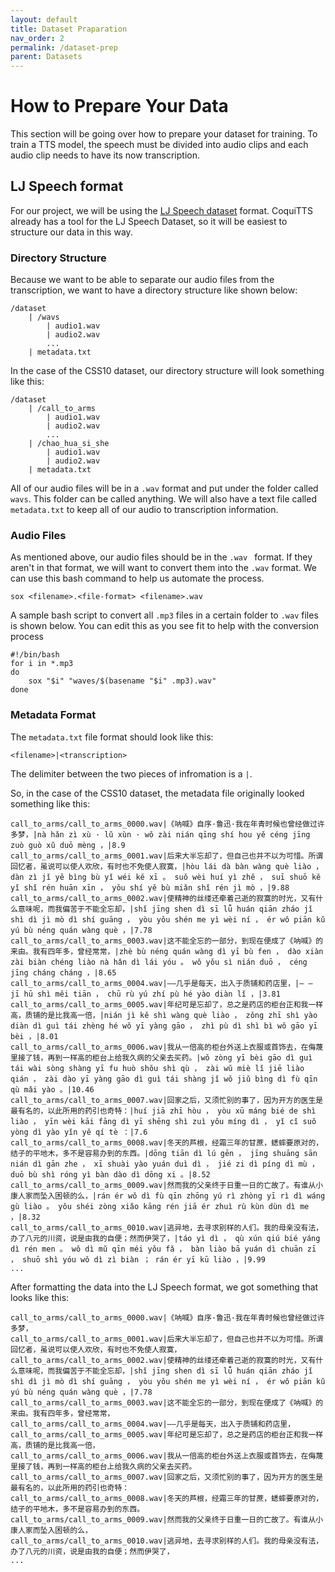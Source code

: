 ```yaml
---
layout: default
title: Dataset Praparation
nav_order: 2
permalink: /dataset-prep
parent: Datasets
---
```

# How to Prepare Your Data
This section will be going over how to prepare your dataset for training. To train a TTS model, the speech must be divided into audio clips and each audio clip needs to have its now transcription.

## LJ Speech format
For our project, we will be using the [LJ Speech dataset](https://keithito.com/LJ-Speech-Dataset/) format. CoquiTTS already has a tool for the LJ Speech Dataset, so it will be easiest to structure our data in this way. 

### Directory Structure
Because we want to be able to separate our audio files from the transcription, we want to have a directory structure like shown below:
```
/dataset
    | /wavs
        | audio1.wav
        | audio2.wav
        ...
    | metadata.txt
```

In the case of the CSS10 dataset, our directory structure will look something like this:
```
/dataset
    | /call_to_arms
        | audio1.wav
        | audio2.wav
        ...
    | /chao_hua_si_she
        | audio1.wav
        | audio2.wav
    | metadata.txt
```

All of our audio files will be in a `.wav` format and put under the folder called `wavs`. This folder can be called anything. We will also have a text file called `metadata.txt` to keep all of our audio to transcription information.

### Audio Files
As mentioned above, our audio files should be in the `.wav ` format. If they aren't in that format, we will want to convert them into the `.wav` format. We can use this bash command to help us automate the process.

```
sox <filename>.<file-format> <filename>.wav
```
A sample bash script to convert all `.mp3` files in a certain folder to `.wav` files is shown below. You can edit this as you see fit to help with the conversion process
```
#!/bin/bash
for i in *.mp3
do
    sox "$i" "waves/$(basename "$i" .mp3).wav"
done
```

### Metadata Format
The `metadata.txt` file format should look like this:
```
<filename>|<transcription>
```
The delimiter between the two pieces of infromation is a `|`.

So, in the case of the CSS10 dataset, the metadata file originally looked something like this:
```
call_to_arms/call_to_arms_0000.wav|《呐喊》自序·鲁迅·我在年青时候也曾经做过许多梦，|nà hǎn zì xù · lǔ xùn · wǒ zài nián qīng shí hou yě céng jīng zuò guò xǔ duō mèng ，|8.9
call_to_arms/call_to_arms_0001.wav|后来大半忘却了，但自己也并不以为可惜。所谓回忆者，虽说可以使人欢欣，有时也不免使人寂寞，|hòu lái dà bàn wàng què liào ， dàn zì jǐ yě bìng bù yǐ wéi kě xī 。 suǒ wèi huí yì zhě ， suī shuō kě yǐ shǐ rén huān xīn ， yǒu shí yě bù miǎn shǐ rén jì mò ，|9.88
call_to_arms/call_to_arms_0002.wav|使精神的丝缕还牵着己逝的寂寞的时光，又有什么意味呢，而我偏苦于不能全忘却，|shǐ jīng shen dì sī lǚ huán qiān zháo jǐ shì dì jì mò dì shí guāng ， yòu yǒu shén me yì wèi ní ， ér wǒ piān kǔ yú bù néng quán wàng què ，|7.78
call_to_arms/call_to_arms_0003.wav|这不能全忘的一部分，到现在便成了《呐喊》的来由。我有四年多，曾经常常，|zhè bù néng quán wàng dì yī bù fen ， dào xiàn zài biàn chéng liào nà hǎn dì lái yóu 。 wǒ yǒu sì nián duō ， céng jīng cháng cháng ，|8.65
call_to_arms/call_to_arms_0004.wav|——几乎是每天，出入于质铺和药店里，|— — jī hū shì měi tiān ， chū rù yú zhí pù hé yào diàn lǐ ，|3.81
call_to_arms/call_to_arms_0005.wav|年纪可是忘却了，总之是药店的柜台正和我一样高，质铺的是比我高一倍，|nián jì kě shì wàng què liào ， zǒng zhī shì yào diàn dì guì tái zhèng hé wǒ yī yàng gāo ， zhì pù dì shì bì wǒ gāo yī bèi ，|8.01
call_to_arms/call_to_arms_0006.wav|我从一倍高的柜台外送上衣服或首饰去，在侮蔑里接了钱，再到一样高的柜台上给我久病的父亲去买药。|wǒ zòng yī bèi gāo dì guì tái wài sòng shàng yī fu huò shǒu shì qù ， zài wǔ miè lǐ jiē liào qián ， zài dào yī yàng gāo dì guì tái shàng jǐ wǒ jiǔ bìng dì fù qīn qù mǎi yào 。|10.46
call_to_arms/call_to_arms_0007.wav|回家之后，又须忙别的事了，因为开方的医生是最有名的，以此所用的药引也奇特：|huí jiā zhī hòu ， yòu xū máng bié de shì liào ， yīn wèi kāi fāng dì yī shēng shì zuì yǒu míng dì ， yǐ cǐ suǒ yòng dì yào yǐn yě qí tè ：|7.6
call_to_arms/call_to_arms_0008.wav|冬天的芦根，经霜三年的甘蔗，蟋蟀要原对的，结子的平地木，多不是容易办到的东西。|dōng tiān dì lú gēn ， jīng shuāng sān nián dì gān zhe ， xī shuài yào yuán duì dì ， jié zi dì píng dì mù ， duō bù shì róng yì bàn dào dì dōng xi 。|8.52
call_to_arms/call_to_arms_0009.wav|然而我的父亲终于日重一日的亡故了。有谁从小康人家而坠入困顿的么，|rán ér wǒ dì fù qīn zhōng yú rì zhòng yī rì dì wáng gù liào 。 yǒu shéi zòng xiǎo kāng rén jiā ér zhuì rù kùn dùn dì me ，|8.32
call_to_arms/call_to_arms_0010.wav|逃异地，去寻求别样的人们。我的母亲没有法，办了八元的川资，说是由我的自便；然而伊哭了，|táo yì dì ， qù xún qiú bié yáng dì rén men 。 wǒ dì mǔ qīn méi yǒu fǎ ， bàn liào bā yuán dì chuān zī ， shuō shì yóu wǒ dì zì biàn ； rán ér yī kū liào ，|9.99
...
```
After formatting the data into the LJ Speech format, we got something that looks like this:
```
call_to_arms/call_to_arms_0000.wav|《呐喊》自序·鲁迅·我在年青时候也曾经做过许多梦，
call_to_arms/call_to_arms_0001.wav|后来大半忘却了，但自己也并不以为可惜。所谓回忆者，虽说可以使人欢欣，有时也不免使人寂寞，
call_to_arms/call_to_arms_0002.wav|使精神的丝缕还牵着己逝的寂寞的时光，又有什么意味呢，而我偏苦于不能全忘却，|shǐ jīng shen dì sī lǚ huán qiān zháo jǐ shì dì jì mò dì shí guāng ， yòu yǒu shén me yì wèi ní ， ér wǒ piān kǔ yú bù néng quán wàng què ，|7.78
call_to_arms/call_to_arms_0003.wav|这不能全忘的一部分，到现在便成了《呐喊》的来由。我有四年多，曾经常常，
call_to_arms/call_to_arms_0004.wav|——几乎是每天，出入于质铺和药店里，
call_to_arms/call_to_arms_0005.wav|年纪可是忘却了，总之是药店的柜台正和我一样高，质铺的是比我高一倍，
call_to_arms/call_to_arms_0006.wav|我从一倍高的柜台外送上衣服或首饰去，在侮蔑里接了钱，再到一样高的柜台上给我久病的父亲去买药。
call_to_arms/call_to_arms_0007.wav|回家之后，又须忙别的事了，因为开方的医生是最有名的，以此所用的药引也奇特：
call_to_arms/call_to_arms_0008.wav|冬天的芦根，经霜三年的甘蔗，蟋蟀要原对的，结子的平地木，多不是容易办到的东西。
call_to_arms/call_to_arms_0009.wav|然而我的父亲终于日重一日的亡故了。有谁从小康人家而坠入困顿的么，
call_to_arms/call_to_arms_0010.wav|逃异地，去寻求别样的人们。我的母亲没有法，办了八元的川资，说是由我的自便；然而伊哭了，
...
```
